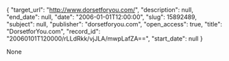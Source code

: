 {
  "target_url": "http://www.dorsetforyou.com/", 
  "description": null, 
  "end_date": null, 
  "date": "2006-01-01T12:00:00", 
  "slug": 15892489, 
  "subject": null, 
  "publisher": "dorsetforyou.com", 
  "open_access": true, 
  "title": "DorsetforYou.com", 
  "record_id": "20060101T120000/rLLdRkk/vjJLA/mwpLafZA==", 
  "start_date": null
}

None